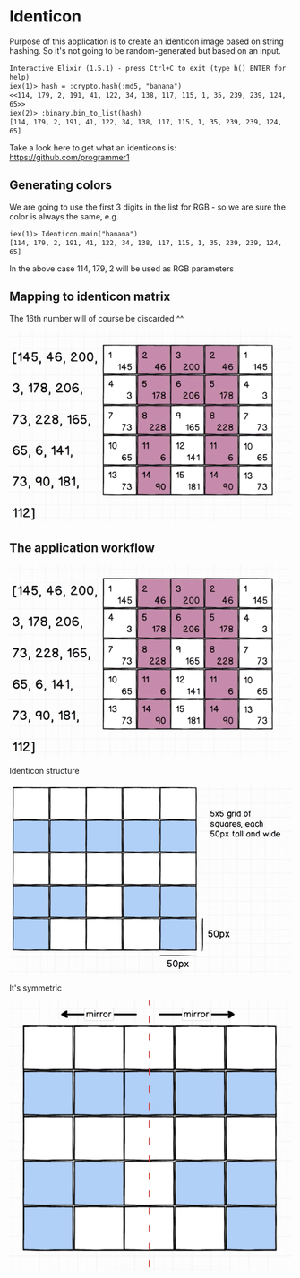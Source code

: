 # Identicon
Purpose of this application is to create an identicon image
based on string hashing. So it's not going to be random-generated but based on an input.

```
Interactive Elixir (1.5.1) - press Ctrl+C to exit (type h() ENTER for help)
iex(1)> hash = :crypto.hash(:md5, "banana")
<<114, 179, 2, 191, 41, 122, 34, 138, 117, 115, 1, 35, 239, 239, 124, 65>>
iex(2)> :binary.bin_to_list(hash)
[114, 179, 2, 191, 41, 122, 34, 138, 117, 115, 1, 35, 239, 239, 124, 65]
```
Take a look here to get what an identicons is: https://github.com/programmer1

## Generating colors
We are going to use the first 3 digits in the list for RGB - so we are sure the color is always the same, e.g.

```
iex(1)> Identicon.main("banana")
[114, 179, 2, 191, 41, 122, 34, 138, 117, 115, 1, 35, 239, 239, 124, 65]
```
In the above case 114, 179, 2 will be used as RGB parameters

## Mapping to identicon matrix
The 16th number will of course be discarded ^^

![alt text](https://github.com/fgeraci-devops-zen/identicon/blob/master/Schermata%202017-08-17%20alle%2011.18.55.png)

## The application workflow

![alt text](https://github.com/fgeraci-devops-zen/identicon/blob/master/Schermata%202017-08-17%20alle%2011.18.55.png)

Identicon structure

![alt text](https://github.com/fgeraci-devops-zen/identicon/blob/master/Schermata%202017-08-17%20alle%2010.37.04.png)

It's symmetric

![alt text](https://github.com/fgeraci-devops-zen/identicon/blob/master/Schermata%202017-08-17%20alle%2010.37.26.png)
